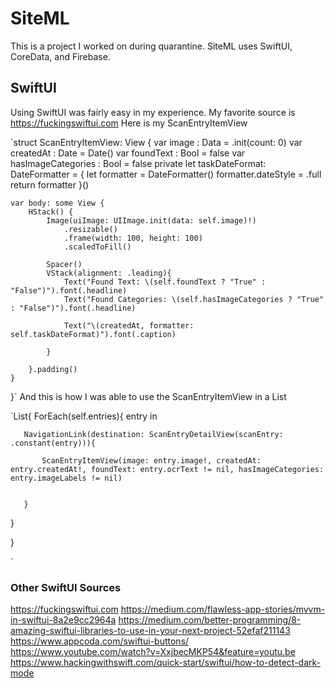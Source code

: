 # SiteML
This is a project I worked on during quarantine. SiteML uses SwiftUI, CoreData, and Firebase.

## SwiftUI
Using SwiftUI was fairly easy in my experience. My favorite source is https://fuckingswiftui.com
Here is my ScanEntryItemView

`struct ScanEntryItemView: View {
    var image : Data = .init(count: 0)
    var createdAt : Date = Date()
    var foundText : Bool = false
    var hasImageCategories : Bool = false
    private let taskDateFormat: DateFormatter = {
        let formatter = DateFormatter()
        formatter.dateStyle = .full
        return formatter
    }()
    
    var body: some View {
        HStack() {
            Image(uiImage: UIImage.init(data: self.image)!)
                .resizable()
                .frame(width: 100, height: 100)
                .scaledToFill()
                
            Spacer()
            VStack(alignment: .leading){
                Text("Found Text: \(self.foundText ? "True" : "False")").font(.headline)
                Text("Found Categories: \(self.hasImageCategories ? "True" : "False")").font(.headline)

                Text("\(createdAt, formatter: self.taskDateFormat)").font(.caption)
                
            }
            
        }.padding()
    }
}`
And this is how I was able to use the ScanEntryItemView in a List

`List{ 
   ForEach(self.entries){ entry in
   
       NavigationLink(destination: ScanEntryDetailView(scanEntry: .constant(entry))){
       
           ScanEntryItemView(image: entry.image!, createdAt: entry.createdAt!, foundText: entry.ocrText != nil, hasImageCategories: entry.imageLabels != nil)
        
        
       }
       
   }
   
}

`

### Other SwiftUI Sources
https://fuckingswiftui.com
https://medium.com/flawless-app-stories/mvvm-in-swiftui-8a2e9cc2964a
https://medium.com/better-programming/8-amazing-swiftui-libraries-to-use-in-your-next-project-52efaf211143
https://www.appcoda.com/swiftui-buttons/
https://www.youtube.com/watch?v=XxjbecMKP54&feature=youtu.be
https://www.hackingwithswift.com/quick-start/swiftui/how-to-detect-dark-mode